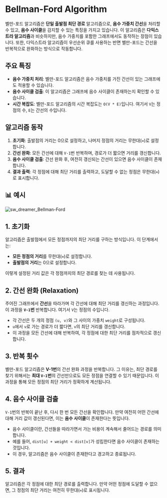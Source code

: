 # Bellman-Ford Algorithm

벨만-포드 알고리즘은 **단일 출발점 최단 경로** 알고리즘으로, **음수 가중치 간선**을 처리할 수 있고, **음수 사이클**을 감지할 수 있는 특징을 가지고 있습니다. 이 알고리즘은 **다익스트라 알고리즘**과 비슷하지만, 음수 가중치를 포함한 그래프에서도 동작하는 장점이 있습니다. 또한, 다익스트라 알고리즘이 우선순위 큐를 사용하는 반면 벨만-포드는 간선을 반복적으로 완화하는 방식으로 작동합니다.

## 주요 특징

- **음수 가중치 처리**: 벨만-포드 알고리즘은 음수 가중치를 가진 간선이 있는 그래프에도 적용할 수 있습니다.
- **음수 사이클 검출**: 이 알고리즘은 그래프에 음수 사이클이 존재하는지 확인할 수 있습니다.
- **시간 복잡도**: 벨만-포드 알고리즘의 시간 복잡도는 `O(V * E)`입니다. 여기서 `V`는 정점의 수, `E`는 간선의 수입니다.

## 알고리즘 동작

1. **초기화**: 출발점의 거리는 0으로 설정하고, 나머지 정점의 거리는 무한대(`∞`)로 설정합니다.
2. **간선 완화**: 모든 간선에 대해 `V-1`번 반복하며, 경로가 더 짧으면 거리를 갱신합니다.
3. **음수 사이클 검출**: 간선 완화 후, 여전히 갱신되는 간선이 있으면 음수 사이클이 존재합니다.
4. **결과 출력**: 각 정점에 대해 최단 거리를 출력하고, 도달할 수 없는 정점은 무한대(`∞`)로 표시합니다.


## 📊 예시

![sw_dreamer_Bellman-Ford](https://github.com/user-attachments/assets/c20a5104-aedf-41ae-926c-b6d57c8bfec9)

## 1. 초기화
알고리즘은 출발점에서 모든 정점까지의 최단 거리를 구하는 방식입니다. 이 단계에서는:

- **모든 정점의 거리**를 무한대(`∞`)로 설정합니다.
- **출발점의 거리**는 0으로 설정합니다.

이렇게 설정된 거리 값은 각 정점까지의 최단 경로를 찾는 데 사용됩니다.

## 2. 간선 완화 (Relaxation)
주어진 그래프에서 **간선**을 따라가며 각 간선에 대해 최단 거리를 갱신하는 과정입니다. 이 과정을 **`V-1`번** 반복합니다. 여기서 `V`는 정점의 수입니다.

- 각 간선은 두 개의 정점 `(u, v)`와 그 사이의 가중치 `weight`로 구성됩니다.
- `u`에서 `v`로 가는 경로가 더 짧다면, `v`의 최단 거리를 갱신합니다.
- 이 과정을 모든 간선에 대해 반복하여, 각 정점에 대한 최단 거리를 점차적으로 갱신합니다.

## 3. 반복 횟수
벨만-포드 알고리즘은 **V-1번**의 간선 완화 과정을 반복합니다. 그 이유는, 최단 경로를 찾기 위해서는 **최대 `V-1`번**의 간선만으로도 모든 정점을 연결할 수 있기 때문입니다. 이 과정을 통해 모든 정점의 최단 거리가 정확하게 계산됩니다.

## 4. 음수 사이클 검출
`V-1`번의 반복이 끝난 후, 다시 한 번 모든 간선을 확인합니다. 만약 여전히 어떤 간선에 대해 거리 값이 갱신된다면, 이는 **음수 사이클**이 존재한다는 뜻입니다.

- 음수 사이클이란, 간선들을 따라가면서 가는 비용이 계속해서 줄어드는 경로를 의미합니다.
- 예를 들어, `dist[u] + weight < dist[v]`가 성립한다면 음수 사이클이 존재하는 것입니다.
- 이 경우, 알고리즘은 음수 사이클이 존재한다고 경고하고 종료됩니다.

## 5. 결과
알고리즘은 각 정점에 대한 최단 경로를 출력합니다. 만약 어떤 정점에 도달할 수 없으면, 그 정점의 최단 거리는 여전히 무한대(`∞`)로 표시됩니다.



